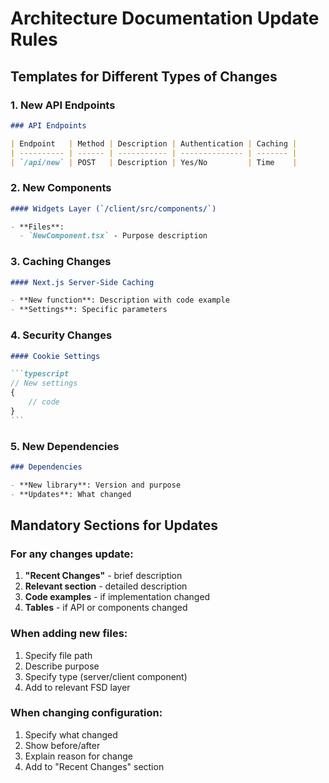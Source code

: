 # Architecture Documentation Update Rules

## Templates for Different Types of Changes

### 1. New API Endpoints

```markdown
### API Endpoints

| Endpoint   | Method | Description | Authentication | Caching |
| ---------- | ------ | ----------- | -------------- | ------- |
| `/api/new` | POST   | Description | Yes/No         | Time    |
```

### 2. New Components

```markdown
#### Widgets Layer (`/client/src/components/`)

- **Files**:
  - `NewComponent.tsx` - Purpose description
```

### 3. Caching Changes

```markdown
#### Next.js Server-Side Caching

- **New function**: Description with code example
- **Settings**: Specific parameters
```

### 4. Security Changes

````markdown
#### Cookie Settings

```typescript
// New settings
{
	// code
}
```
````

### 5. New Dependencies

```markdown
### Dependencies

- **New library**: Version and purpose
- **Updates**: What changed
```

## Mandatory Sections for Updates

### For any changes update:

1. **"Recent Changes"** - brief description
2. **Relevant section** - detailed description
3. **Code examples** - if implementation changed
4. **Tables** - if API or components changed

### When adding new files:

1. Specify file path
2. Describe purpose
3. Specify type (server/client component)
4. Add to relevant FSD layer

### When changing configuration:

1. Specify what changed
2. Show before/after
3. Explain reason for change
4. Add to "Recent Changes" section
